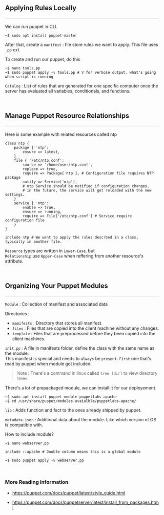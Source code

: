 <style>hr{opacity: 20%; height: 1px!important; margin-bottom:0px!important</style>

## Applying Rules Locally <hr/>
We can run puppet in CLI. 
```shell
~$ sudo apt install puppet-master
```
After that, create a `manifest` : file store rules we want to apply. This file uses `.pp` ext.

To create and run our puppet, do this
```shell
~$ nano tools.pp
~$ sudo puppet apply -v tools.pp # V for verbose output, what's going when script is running
```
`Catalog` : List of rules that are generated for one specific computer once the server has evaluated all variables, conditionals, and functions.

<br>

## Manage Puppet Resource Relationships <hr/>
Here is some example with related resources called ntp
```puppet
class ntp {
    package { 'ntp':
        ensure => latest,
    }
    file { '/etc/ntp.conf':
        source => '/home/user/ntp.conf',
        replace => true,
        require => Package['ntp'], # Configuration file requires NTP package
        notify => Service['ntp'], 
        # ntp Service should be notified if configuration changes, 
        # in the future, the service will get reloaded with the new settings.
    }
    service { 'ntp':
        enable => true,
        ensure => running,
        require => File['/etc/ntp.conf'] # Service require configuration file
    }
}

include ntp # We want to apply the rules descrbed in a class, typically in another file.
```
`Resource` types are written in `Lower-Case`, but <br>
`Relationship` use `Upper-Case` when reffering from another resource's attribute.

<br>

## Organizing Your Puppet Modules <hr/>
`Module` : Collection of manifest and associated data

Directories :
- `manifests` : Directory that stores all manifest.
- `files` : Files that are copied into the client machine without any changes. 
- `template` : Files that are preprocessed before they been copied into the client machines.

`init.pp` : A file in manifests folder, define the class with the same name as the module.<br>
This manifest is special and needs to `always` be `present`. `First` one that's read by puppet when module got included.

> Note : There's a command in linux called `tree [dir]` to view directory trees

There's a lot of prepackaged module, we can install it for our deployement.
```puppet
~$ sudo apt install puppet-module-puppetlabs-apache
~$ cd /usr/share/puppet/modules.avaialble/puppetlabs-apache/
```
`lib` : Adds function and fact to the ones already shipped by puppet.

`metadata.json` : Additional data about the module. Like which version of OS is compatible with. 

How to include module?<br>
```shell
~$ nano webserver.pp
```
```puppet
include ::apache # Double column means this is a global module
```
```shell
~$ sudo puppet apply -v webserver.pp
```

<br>

### More Reading Information
<ul><li><p><a href="https://puppet.com/docs/puppet/latest/style_guide.html" title="" target="_blank" rel="noopener nofollow" aria-label=""><u>https://puppet.com/docs/puppet/latest/style_guide.html</u></a></p></li><li><p><a href="https://puppet.com/docs/puppetserver/latest/install_from_packages.html" title="" target="_blank" rel="noopener nofollow" aria-label=""><u>https://puppet.com/docs/puppetserver/latest/install_from_packages.html</u></a></p></li></ul>